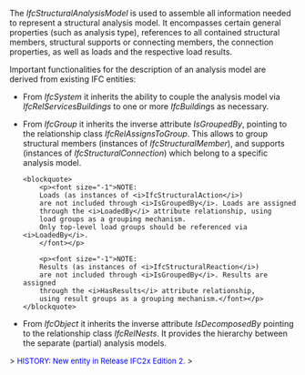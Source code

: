 ﻿The _IfcStructuralAnalysisModel_ is used to assemble all information needed to represent a structural analysis model. It encompasses certain general properties (such as analysis type), references to all contained structural members, structural supports or connecting members, the connection properties, as well as loads and the respective load results.

Important functionalities for the description of an analysis model are derived from existing IFC entities:

<ul>
<li><p>From <i>IfcSystem</i>
	it inherits the ability to couple the analysis model via
	<i>IfcRelServicesBuildings</i> to one or more <i>IfcBuilding</i>s as
	necessary.</p>
</li>

<li><p>From <i>IfcGroup</i>
	it inherits the inverse attribute <i>IsGroupedBy</i>, pointing to
	the relationship class <i>IfcRelAssignsToGroup</i>.
	This allows to group structural members
	(instances of <i>IfcStructuralMember</i>), and supports
	(instances of <i>IfcStructuralConnection</i>) which belong
	to a specific analysis model.</p>

	<blockquote>
		<p><font size="-1">NOTE:
		Loads (as instances of <i>IfcStructuralAction</i>)
		are not included through <i>IsGroupedBy</i>. Loads are assigned
		through the <i>LoadedBy</i> attribute relationship, using
		load groups as a grouping mechanism.
		Only top-level load groups should be referenced via <i>LoadedBy</i>.
		</font></p>

		<p><font size="-1">NOTE:
		Results (as instances of <i>IfcStructuralReaction</i>)
		are not included through <i>IsGroupedBy</i>. Results are assigned
		through the <i>HasResults</i> attribute relationship,
		using result groups as a grouping mechanism.</font></p>
	</blockquote>
</li>

<li><p>From <i>IfcObject</i>
	it inherits the inverse attribute <i>IsDecomposedBy</i>
	pointing to the relationship class <i>IfcRelNests</i>. It
	provides the hierarchy between the separate (partial) analysis models.</p>
</li>
</ul>
> <font color="#0000ff" size="-1">HISTORY:
	New entity in Release IFC2x Edition 2.</font>
>
